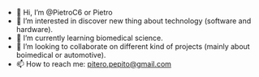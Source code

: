 - 👋 Hi, I’m @PietroC6 or Pietro
- 👀 I’m interested in discover new thing about technology (software and hardware).
- 🌱 I’m currently learning biomedical science.
- 💞️ I’m looking to collaborate on different kind of projects (mainly about boimedical or automotive).
- 📫 How to reach me: pitero.pepito@gmail.com

<!---
PietroC6/PietroC6 is a ✨ special ✨ repository because its `README.md` (this file) appears on your GitHub profile.
You can click the Preview link to take a look at your changes.
--->
